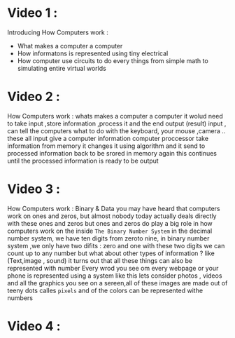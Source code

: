 
# Video 1 :

Introducing How Computers work :
- What makes a computer a computer
- How informatons is represented using tiny electrical 
- How computer use circuits to do every things from simple math to simulating entire virtual worlds

# Video 2 : 

How Computers work : whats makes a computer a computer
it wolud need to take input ,store information ,process it and the end output (result)
input ,  can tell the  computers what to do with the keyboard, your mouse ,camera ..
these all input give a  computer information computer proccessor take information from memory it changes it using algorithm
and it send to processed information back to be srored in memory again this continues until the processed information is ready to be output

# Video 3 :
How Computers work : Binary & Data 
you may have heard that computers work on ones and zeros, but almost nobody today actually deals directly with these ones and zeros
but ones and zeros do play a big role in how computers work on the inside
`The Binary Number System`
in the decimal number system, we have ten digits from zeroto nine, in binary number system ,we only have two difits : zero and one 
with these two digits we can count up to any number
but what about other types of information ? like (Text,image , sound) it turns out that all these things can also be represented with number
Every wrod you see om every  webpage or your phone is represented using a system like this
lets consider photos , videos and all the graphics you see on a sereen,all of these images are made out of teeny dots calles `pixels`
and of the colors can be represented withe numbers
# Video 4 :




